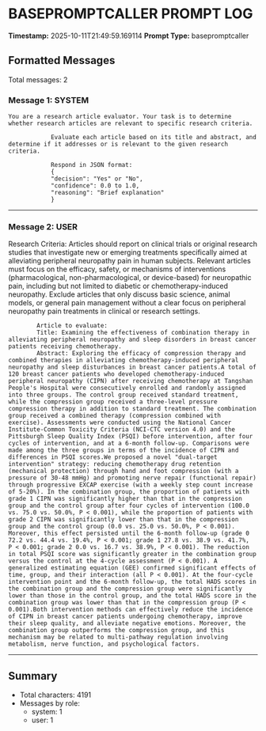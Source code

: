 # BASEPROMPTCALLER PROMPT LOG
**Timestamp:** 2025-10-11T21:49:59.169114
**Prompt Type:** basepromptcaller

## Formatted Messages
Total messages: 2

### Message 1: SYSTEM

```
You are a research article evaluator. Your task is to determine whether research articles are relevant to specific research criteria.

            Evaluate each article based on its title and abstract, and determine if it addresses or is relevant to the given research criteria.

            Respond in JSON format:
            {
            "decision": "Yes" or "No",
            "confidence": 0.0 to 1.0,
            "reasoning": "Brief explanation"
            }
```

---

### Message 2: USER

Research Criteria: Articles should report on clinical trials or original research studies that investigate new or emerging treatments specifically aimed at alleviating peripheral neuropathy pain in human subjects. Relevant articles must focus on the efficacy, safety, or mechanisms of interventions (pharmacological, non-pharmacological, or device-based) for neuropathic pain, including but not limited to diabetic or chemotherapy-induced neuropathy. Exclude articles that only discuss basic science, animal models, or general pain management without a clear focus on peripheral neuropathy pain treatments in clinical or research settings.

            Article to evaluate:
            Title: Examining the effectiveness of combination therapy in alleviating peripheral neuropathy and sleep disorders in breast cancer patients receiving chemotherapy.
            Abstract: Exploring the efficacy of compression therapy and combined therapies in alleviating chemotherapy-induced peripheral neuropathy and sleep disturbances in breast cancer patients.A total of 120 breast cancer patients who developed chemotherapy-induced peripheral neuropathy (CIPN) after receiving chemotherapy at Tangshan People's Hospital were consecutively enrolled and randomly assigned into three groups. The control group received standard treatment, while the compression group received a three-level pressure compression therapy in addition to standard treatment. The combination group received a combined therapy (compression combined with exercise). Assessments were conducted using the National Cancer Institute-Common Toxicity Criteria (NCI-CTC version 4.0) and the Pittsburgh Sleep Quality Index (PSQI) before intervention, after four cycles of intervention, and at a 6-month follow-up. Comparisons were made among the three groups in terms of the incidence of CIPN and differences in PSQI scores.We proposed a novel "dual-target intervention" strategy: reducing chemotherapy drug retention (mechanical protection) through hand and foot compression (with a pressure of 30-48 mmHg) and promoting nerve repair (functional repair) through progressive EXCAP exercise (with a weekly step count increase of 5-20%). In the combination group, the proportion of patients with grade 1 CIPN was significantly higher than that in the compression group and the control group after four cycles of intervention (100.0 vs. 75.0 vs. 50.0%, P < 0.001), while the proportion of patients with grade 2 CIPN was significantly lower than that in the compression group and the control group (0.0 vs. 25.0 vs. 50.0%, P < 0.001). Moreover, this effect persisted until the 6-month follow-up (grade 0 72.2 vs. 44.4 vs. 19.4%, P < 0.001; grade 1 27.8 vs. 38.9 vs. 41.7%, P < 0.001; grade 2 0.0 vs. 16.7 vs. 38.9%, P < 0.001). The reduction in total PSQI score was significantly greater in the combination group versus the control at the 4-cycle assessment (P < 0.001). A generalized estimating equation (GEE) confirmed significant effects of time, group, and their interaction (all P < 0.001). At the four-cycle intervention point and the 6-month follow-up, the total HADS scores in the combination group and the compression group were significantly lower than those in the control group, and the total HADS score in the combination group was lower than that in the compression group (P < 0.001).Both intervention methods can effectively reduce the incidence of CIPN in breast cancer patients undergoing chemotherapy, improve their sleep quality, and alleviate negative emotions. Moreover, the combination group outperforms the compression group, and this mechanism may be related to multi-pathway regulation involving metabolism, nerve function, and psychological factors.

---

## Summary
- Total characters: 4191
- Messages by role:
  - system: 1
  - user: 1